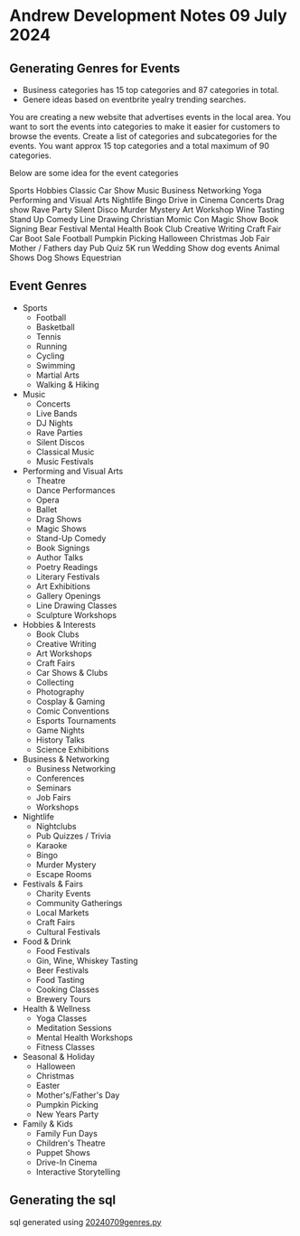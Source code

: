 # Andrew Development Notes 09 July 2024

## Generating Genres for Events

- Business categories has 15 top categories and 87 categories in total.
- Genere ideas based on eventbrite yealry trending searches.

You are creating a new website that advertises events in the local area. You want to sort the events into categories to make it easier for customers to browse the events. 
Create a list of categories and subcategories for the events. You want approx 15 top categories and a total maximum of 90 categories.

Below are some idea for the event categories

Sports
Hobbies
Classic Car Show
Music
Business Networking
Yoga
Performing and Visual Arts
Nightlife
Bingo
Drive in Cinema
Concerts
Drag show
Rave Party
Silent Disco
Murder Mystery
Art Workshop
Wine Tasting
Stand Up Comedy
Line Drawing
Christian
Momic Con
Magic Show
Book Signing
Bear Festival
Mental Health
Book Club
Creative Writing
Craft Fair
Car Boot Sale
Football
Pumpkin Picking
Halloween
Christmas
Job Fair
Mother / Fathers day
Pub Quiz
5K run
Wedding Show
dog events
Animal Shows
Dog Shows
 Equestrian

## Event Genres

- Sports
  - Football
  - Basketball
  - Tennis
  - Running
  - Cycling
  - Swimming
  - Martial Arts
  - Walking & Hiking
- Music
  - Concerts
  - Live Bands
  - DJ Nights
  - Rave Parties
  - Silent Discos
  - Classical Music
  - Music Festivals
- Performing and Visual Arts
  - Theatre
  - Dance Performances
  - Opera
  - Ballet
  - Drag Shows
  - Magic Shows
  - Stand-Up Comedy
  - Book Signings
  - Author Talks
  - Poetry Readings
  - Literary Festivals
  - Art Exhibitions
  - Gallery Openings
  - Line Drawing Classes
  - Sculpture Workshops
- Hobbies & Interests
  - Book Clubs
  - Creative Writing
  - Art Workshops
  - Craft Fairs
  - Car Shows & Clubs
  - Collecting
  - Photography
  - Cosplay & Gaming
  - Comic Conventions
  - Esports Tournaments
  - Game Nights  
  - History Talks
  - Science Exhibitions
- Business & Networking
  - Business Networking
  - Conferences
  - Seminars
  - Job Fairs
  - Workshops
- Nightlife
  - Nightclubs
  - Pub Quizzes / Trivia
  - Karaoke
  - Bingo
  - Murder Mystery
  - Escape Rooms
- Festivals & Fairs
  - Charity Events
  - Community Gatherings
  - Local Markets
  - Craft Fairs
  - Cultural Festivals
- Food & Drink
  - Food Festivals
  - Gin, Wine, Whiskey Tasting
  - Beer Festivals
  - Food Tasting
  - Cooking Classes
  - Brewery Tours
- Health & Wellness
  - Yoga Classes
  - Meditation Sessions
  - Mental Health Workshops
  - Fitness Classes
- Seasonal & Holiday
  - Halloween
  - Christmas
  - Easter
  - Mother's/Father's Day
  - Pumpkin Picking
  - New Years Party
- Family & Kids
  - Family Fun Days
  - Children's Theatre
  - Puppet Shows
  - Drive-In Cinema
  - Interactive Storytelling

## Generating the sql

sql generated using [20240709genres.py](20240709genres.py)

